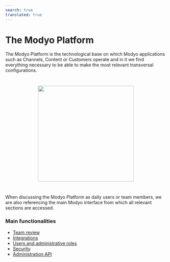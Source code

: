 ```yaml
---
search: true
translated: true
---
```


# The Modyo Platform

The Modyo Platform is the technological base on which Modyo applications such as Channels, Content or Customers operate and in it we find everything necessary to be able to make the most relevant transversal configurations.

<img src="/assets/img/platform/header.jpg" style="margin: 40px auto; width: 300px; display: block;">

When discussing the Modyo Platform as daily users or team members, we are also referencing the main Modyo interface from which all relevant sections are accessed.

### Main functionalities

- [Team review](/en/platform/core/team-review.html)
- [Integrations](/en/platform/core/integration.html)
- [Users and administrative roles](/en/platform/core/roles.html)
- [Security](/en/platform/core/security.html)
- [Administration API](/en/platform/core/api.html)
